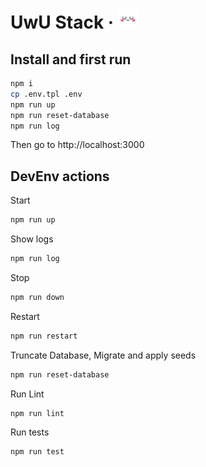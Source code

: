 # UwU Stack &middot; ![logo](./public/favicon-32x32.png)

## Install and first run

```bash
npm i
cp .env.tpl .env
npm run up
npm run reset-database
npm run log
```

Then go to http://localhost:3000

## DevEnv actions

Start

```bash
npm run up
```

Show logs

```bash
npm run log
```

Stop

```bash
npm run down
```

Restart

```bash
npm run restart
```

Truncate Database, Migrate and apply seeds

```bash
npm run reset-database
```

Run Lint

```bash
npm run lint
```

Run tests

```bash
npm run test
```
